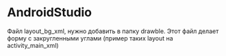 # AndroidStudio

Файл layout_bg_xml, нужно добавить в папку drawble. Этот файл делает форму с закругленными углами (пример таких layout на activity_main_xml)

